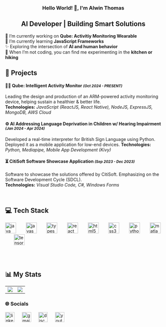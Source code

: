 <h3 align="center">Hello World! 👋, I'm Alwin Thomas</h3>
<h2 align="center">AI Developer | Building Smart Solutions</h2>
<p align="left">
  🔭 I’m currently working on <strong>Qube: Activitiy Monitoring Wearable</strong><br>
  🌱 I’m currently learning <strong>JavaScript Frameworks</strong><br>
  ✨ Exploring the intersection of <strong>AI and human behavior</strong><br>
  🌟 When I’m not coding, you can find me experimenting in the <strong>kitchen or hiking</strong><br>
</p>

## 🚀 Projects

#### 🏃‍♂️ Qube: Intelligent Activity Monitor <small>*(Oct 2024 - PRESENT)*</small>  
Leading the design and production of an ARM-powered activity monitoring device, helping sustain a healthier & better life.<br>
**Technologies:** *JavaScript (ReactJS, React Native), NodeJS, ExpressJS, MongoDB, AWS Cloud*

#### ⚙️ AI Addressing Language Deprivation in Children w/ Hearing Impairment <small>*(Jan 2024 - Apr 2024)*</small>  
Developed a real-time interpreter for British Sign Language using Python. Deployed it as a mobile application for low-end devices.
**Technologies:** *Python, Mediapipe, Mobile App Development (Kivy)*

#### ⏳ CitiSoft Software Showcase Application <small>*(Sep 2023 - Dec 2023)*</small>  
Software to showcase the solutions offered by CitiSoft. Emphasizing on the Software Development Cycle (SDCL).  
**Technologies:** *Visual Studio Code, C#, Windows Forms*

</br>

## 💻 Tech Stack
<div align="left">
  <img src="https://cdn.jsdelivr.net/gh/devicons/devicon/icons/java/java-original.svg" height="35" alt="java logo" />
  <img width="12" />
  &nbsp;&nbsp;
  <img src="https://cdn.jsdelivr.net/gh/devicons/devicon/icons/javascript/javascript-original.svg" height="35" alt="javascript logo" />
  <img width="12" />
  &nbsp;&nbsp;
  <img src="https://cdn.jsdelivr.net/gh/devicons/devicon/icons/typescript/typescript-original.svg" height="35" alt="typescript logo" />
  <img width="12" />
  &nbsp;&nbsp;
  <img src="https://cdn.jsdelivr.net/gh/devicons/devicon/icons/react/react-original.svg" height="35" alt="react logo" />
  <img width="12" />
  &nbsp;&nbsp;
  <img src="https://cdn.jsdelivr.net/gh/devicons/devicon/icons/html5/html5-original.svg" height="35" alt="html5 logo" />
  <img width="12" />
  &nbsp;&nbsp;
  <img src="https://cdn.jsdelivr.net/gh/devicons/devicon/icons/css3/css3-original.svg" height="35" alt="css3 logo" />
  <img width="12" />
  &nbsp;&nbsp;
  <img src="https://cdn.jsdelivr.net/gh/devicons/devicon/icons/python/python-original.svg" height="35" alt="python logo" />
  <img width="12" />
  &nbsp;&nbsp;
  <img src="https://cdn.jsdelivr.net/gh/devicons/devicon/icons/matlab/matlab-original.svg" height="35" alt="matlab logo" />
  <img width="12" />
  &nbsp;&nbsp;
  <img src="https://cdn.jsdelivr.net/gh/devicons/devicon/icons/tensorflow/tensorflow-original.svg" height="35" alt="tensorflow logo" />
</div>

<br><br> <!-- Add spacing -->
## 📊 My Stats
<table style="border-collapse: collapse; border: none; width: 100%;">
  <tr style="border: none;">
    <td style="border: none; width: 50%;">
      <img src="https://github-readme-stats.vercel.app/api?username=AlwnThomas&theme=dark&hide_border=true&include_all_commits=true&count_private=false" />
    </td>
    <td style="border: none; width: 50%;">
      <img src="https://github-readme-streak-stats.herokuapp.com/?user=AlwnThomas&theme=dark&hide_border=true" />
    </td>
  </tr>
</table>

<div align="centre">
  <h3>🌐 Socials</h3>
  <div align="centre">
    <img target="_blank" href="https://www.linkedin.com/in/alwnthomas/" src="https://raw.githubusercontent.com/maurodesouza/profile-readme-generator/master/src/assets/icons/social/linkedin/default.svg" width="30" height="32" alt="linkedin logo" />
    &nbsp;&nbsp;&nbsp;&nbsp;
    <img href="mailto:alwnthomas@gmail.com" src="https://raw.githubusercontent.com/maurodesouza/profile-readme-generator/master/src/assets/icons/social/gmail/default.svg" width="30" height="32" alt="gmail logo" />
    &nbsp;&nbsp;&nbsp;&nbsp;
    <img src="https://raw.githubusercontent.com/maurodesouza/profile-readme-generator/master/src/assets/icons/social/discord/default.svg" width="30" height="32" alt="discord logo" />
    &nbsp;&nbsp;&nbsp;&nbsp;
    <img target="_blank" href="https://www.youtube.com/@alwnthomas" src="https://raw.githubusercontent.com/maurodesouza/profile-readme-generator/master/src/assets/icons/social/youtube/default.svg" width="30" height="32" alt="youtube logo" />
  </div>
</div>
